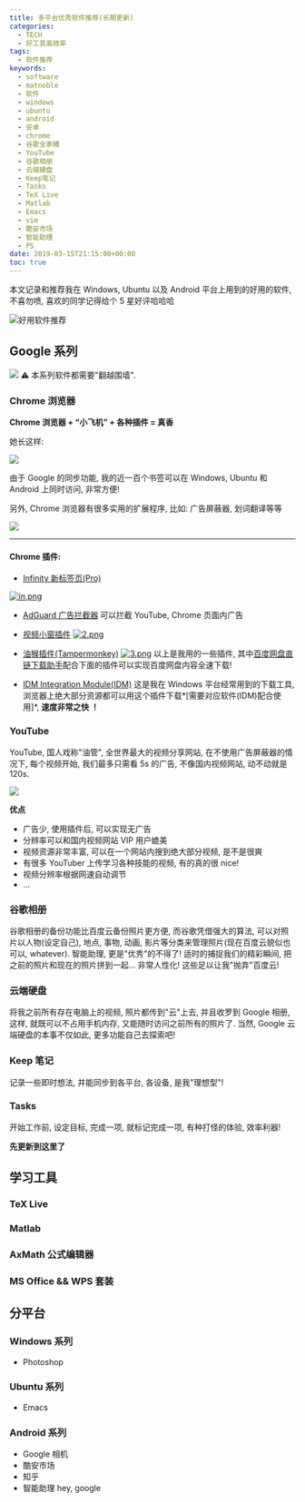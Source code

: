 ```yaml
---
title: 多平台优秀软件推荐(长期更新)
categories: 
  - TECH
  - 好工具高效率
tags:
  - 软件推荐
keywords:
  - software
  - matnoble
  - 软件
  - windows
  - ubuntu
  - android
  - 安卓
  - chrome
  - 谷歌全家桶
  - YouTube
  - 谷歌相册
  - 云端硬盘
  - Keep笔记
  - Tasks
  - TeX Live
  - Matlab
  - Emacs
  - vim
  - 酷安市场
  - 智能助理
  - PS
date: 2019-03-15T21:15:00+00:00
toc: true
---
```


本文记录和推荐我在 Windows, Ubuntu 以及 Android 平台上用到的好用的软件, 不喜勿喷, 喜欢的同学记得给个 5 星好评哈哈哈

<img src="https://i.postimg.cc/bw6Xk6sL/soft.jpg" title="实用软件推荐"  alt="好用软件推荐" />

<!--more-->

## Google 系列
![ ](https://i.postimg.cc/q75zbXZx/google-apps-1.png  "google apps")
⚠ 本系列软件都需要"翻越围墙". 

### Chrome 浏览器
**Chrome 浏览器 + “小飞机” + 各种插件 = 真香**

她长这样:

![ ](https://i.postimg.cc/JhZzxVZM/chrome.png  "浏览器我只用 Chrome")

由于 Google 的同步功能, 我的近一百个书签可以在 Windows, Ubuntu 和 Android 上同时访问, 非常方便! 

另外, Chrome 浏览器有很多实用的扩展程序, 比如: 广告屏蔽器, 划词翻译等等

![](https://i.postimg.cc/m23xmL6d/image.png) 

------------

#### Chrome 插件:
- [Infinity 新标签页(Pro)](https://chrome.google.com/webstore/detail/infinity-new-tab-pro/nnnkddnnlpamobajfibfdgfnbcnkgngh "Infinity 新标签页(Pro)")

[![in.png](https://i.postimg.cc/ZKszTs4Y/in.png)](https://postimg.cc/WhZH8ndx)

- [AdGuard 广告拦截器](https://chrome.google.com/webstore/detail/adguard-adblocker/bgnkhhnnamicmpeenaelnjfhikgbkllg "AdGuard 广告拦截器")
可以拦截 YouTube, Chrome 页面内广告

- [视频小窗插件](https://chrome.google.com/webstore/detail/picture-in-picture-extens/hkgfoiooedgoejojocmhlaklaeopbecg "视频小窗插件")
[![2.png](https://i.postimg.cc/HnG44gwW/2.png)](https://postimg.cc/Q9bThvYv)

- [油猴插件(Tampermonkey)](https://chrome.google.com/webstore/detail/tampermonkey/dhdgffkkebhmkfjojejmpbldmpobfkfo)
[![3.png](https://i.postimg.cc/KYRn6zQv/3.png)](https://postimg.cc/yJCg97ww)
以上是我用的一些插件, 其中[百度网盘直链下载助手](https://greasyfork.org/zh-TW/scripts/39504-%E7%99%BE%E5%BA%A6%E7%BD%91%E7%9B%98%E7%9B%B4%E9%93%BE%E4%B8%8B%E8%BD%BD%E5%8A%A9%E6%89%8B "百度网盘")配合下面的插件可以实现百度网盘内容全速下载!

- [IDM Integration Module(IDM)](https://chrome.google.com/webstore/detail/idm-integration-module/ngpampappnmepgilojfohadhhmbhlaek "IDM Integration Module(IDM)")
这是我在 Windows 平台经常用到的下载工具, 浏览器上绝大部分资源都可以用这个插件下载*[需要对应软件(IDM)配合使用]*, **速度非常之快 ！**

### YouTube
YouTube, 国人戏称"油管", 全世界最大的视频分享网站, 在不使用广告屏蔽器的情况下, 每个视频开始, 我们最多只需看 5s 的广告, 不像国内视频网站, 动不动就是 120s. 

![ ](https://i.postimg.cc/dQBm6gj2/youtube.png  "我的 YouTube 主页")

**优点**

+ 广告少, 使用插件后, 可以实现无广告
+ 分辨率可以和国内视频网站 VIP 用户媲美
+ 视频资源非常丰富, 可以在一个网站内搜到绝大部分视频, 是不是很爽
+ 有很多 YouTuber 上传学习各种技能的视频, 有的真的很 nice!
+ 视频分辨率根据网速自动调节
+ ...

### 谷歌相册
谷歌相册的备份功能比百度云备份照片更方便, 而谷歌凭借强大的算法, 可以对照片以人物(设定自己), 地点, 事物, 动画, 影片等分类来管理照片(现在百度云貌似也可以, whatever). 智能助理, 更是"优秀"的不得了! 适时的捕捉我们的精彩瞬间, 把之前的照片和现在的照片拼到一起... 非常人性化! 这些足以让我"抛弃"百度云!
### 云端硬盘
将我之前所有存在电脑上的视频, 照片都传到"云"上去, 并且收罗到 Google 相册, 这样, 就既可以不占用手机内存, 又能随时访问之前所有的照片了.
当然, Google 云端硬盘的本事不仅如此, 更多功能自己去探索吧!
### Keep 笔记
记录一些即时想法, 并能同步到各平台, 各设备, 是我"理想型"! 
### Tasks
开始工作前, 设定目标, 完成一项, 就标记完成一项, 有种打怪的体验, 效率利器! 

**先更新到这里了**

## 学习工具
### TeX Live
### Matlab
### AxMath 公式编辑器
### MS Office && WPS 套装

## 分平台
### Windows 系列
+ Photoshop

### Ubuntu 系列
+ Emacs 

### Android 系列
+ Google 相机
+ 酷安市场
+ 知乎
+ 智能助理
hey, google
